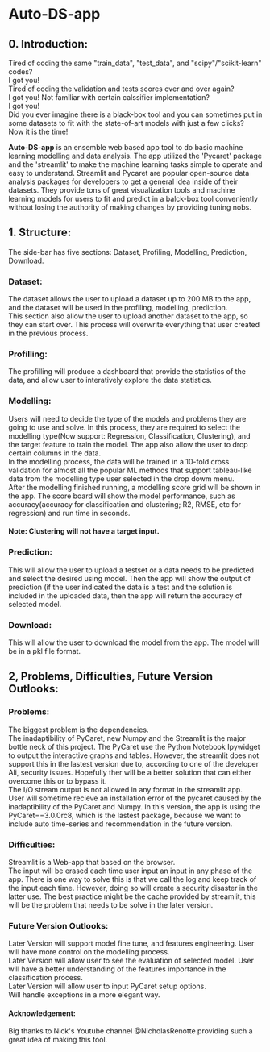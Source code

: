 # Auto-DS-app

## 0. Introduction:  
Tired of coding the same "train_data", "test_data", and "scipy"/"scikit-learn" codes?   
I got you!  
Tired of coding the validation and tests scores over and over again?   
I got you!
Not familiar with certain calssifier implementation?   
I got you!  
Did you ever imagine there is a black-box tool and you can sometimes put in some datasets to fit with the state-of-art models with just a few clicks?   
Now it is the time!    
   
**Auto-DS-app** is an ensemble web based app tool to do basic machine learning modelling and data analysis. The app utilized the 'Pycaret' package and the 'streamlit' to make the machine learning tasks simple to operate and easy to understand. Streamlit and Pycaret are popular open-source data analysis packages for developers to get a general idea inside of their datasets. They provide tons of great visualization tools and machine learning models for users to fit and predict in a balck-box tool conveniently without losing the authority of making changes by providing tuning nobs.  



## 1. Structure:  
The side-bar has five sections: Dataset, Profiling, Modelling, Prediction, Download.  
### Dataset:  
The dataset allows the user to upload a dataset up to 200 MB to the app, and the dataset will be used in the profiling, modelling, prediction.  
This section also allow the user to upload another dataset to the app, so they can start over. This process will overwrite everything that user created in the previous process.  
### Profilling:  
The profilling will produce a dashboard that provide the statistics of the data, and allow user to interatively explore the data statistics.  
### Modelling:  
Users will need to decide the type of the models and problems they are going to use and solve. In this process, they are required to select the modelling type(Now support: Regression, Classification, Clustering), and the target feature to train the model. The app also allow the user to drop certain columns in the data.   
In the modelling process, the data will be trained in a 10-fold cross validation for almost all the popular ML methods that support tableau-like data from the modelling type user selected in the drop dowm menu.  
After the modelling finished running, a modelling score grid will be shown in the app. The score board will show the model performance, such as accuracy(accuracy for classification and clustering; R2, RMSE, etc for regression) and run time in seconds.  
#### Note: Clustering will not have a target input.  
### Prediction:  
This will allow the user to upload a testset or a data needs to be predicted and select the desired using model. Then the app will show the output of prediction (if the user indicated the data is a test and the solution is included in the uploaded data, then the app will return the accuracy of selected model.  

### Download:  
This will allow the user to download the model from the app. The model will be in a pkl file format.  

## 2, Problems, Difficulties, Future Version Outlooks:  
### Problems:  
The biggest problem is the dependencies.  
The inadaptibility of PyCaret, new Numpy and the Streamlit is the major bottle neck of this project. The PyCaret use the Python Notebook Ipywidget to output the interactive graphs and tables. However, the streamlit does not support this in the lastest version due to, according to one of the developer Ali, security issues. Hopefully ther will be a better solution that can either overcome this or to bypass it.  
The I/O stream output is not allowed in any format in the streamlit app.  
User will sometime recieve an installation error of the pycaret caused by the inadaptibility of the PyCaret and Numpy. In this version, the app is using the PyCaret==3.0.0rc8, which is the lastest package, because we want to include auto time-series and recommendation in the future version.  
### Difficulties:  
Streamlit is a Web-app that based on the browser.   
The input will be erased each time user input an input in any phase of the app. There is one way to solve this is that we call the log and keep track of the input each time. However, doing so will create a security disaster in the latter use. The best practice might be the cache provided by streamlit, this will be the problem that needs to be solve in the later version.  
### Future Version Outlooks:  
Later Version will support model fine tune, and features engineering. User will have more control on the modelling process.   
Later Version will allow user to see the evaluation of selected model. User will have a better understanding of the features importance in the classification process.  
Later Version will allow user to input PyCaret setup options.  
Will handle exceptions in a more elegant way.  


#### Acknowledgement:  
Big thanks to Nick's Youtube channel @NicholasRenotte providing such a great idea of making this tool.   


